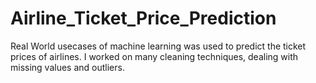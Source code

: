 # Airline_Ticket_Price_Prediction
Real World usecases of machine learning was used to predict the ticket prices of airlines. I worked on many cleaning techniques, dealing with missing values and outliers.